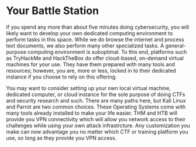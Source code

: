 # Your Battle Station

If you spend any more than about five minutes doing cybersecurity, you will likely want to develop your own dedicated computing environment to perform tasks in this space.
While we do browse the internet and process text documents, we also perform many other specialized tasks. A general-purpose computing environment is suboptimal.
To this end, platforms such as TryHackMe and HackTheBox do offer cloud-based, on-demand virtual machines for your use. They have them prepared with many tools and resources; however, you are, more or less, locked in to their dedicated instance if you choose to rely on this offering.

You may want to consider setting up your own local virtual machine, dedicated computer, or cloud instance for the sole purpose of doing CTFs and security research and such. There are many paths here, but Kali Linux and Parrot are two common choices. These Operating Systems come with many tools already installed to make your life easier. THM and HTB will provide you VPN connectivity which will allow you network access to their challenges while using your own attack infrastrcture. Any customization you make can now advantage you no matter which CTF or training platform you use, so long as they provide you VPN access.
